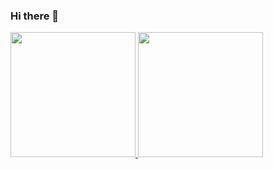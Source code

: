 ### Hi there 👋

<div>
<a href="https://github.com/RogenDouglas" />
<img height="200em" src="https://github-readme-stats.vercel.app/api?username=RogenDouglas&show_icons=true&count_private=true&theme=dark&include_all_commits=true" />
<img height="200em" src="https://github-readme-stats.vercel.app/api/top-langs/?username=RogenDouglas&layout=compact&theme=dark" />
</div>

